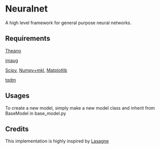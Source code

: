 # Neuralnet

A high level framework for general purpose neural networks.

## Requirements

[Theano](http://deeplearning.net/software/theano/)

[imaug](https://github.com/aleju/imgaug)

[Scipy](https://www.scipy.org/install.html), [Numpy+mkl](http://www.lfd.uci.edu/~gohlke/pythonlibs/#numpy), [Matplotlib](https://matplotlib.org/)

[tqdm](https://pypi.python.org/pypi/tqdm)

## Usages
To create a new model, simply make a new model class and inherit from BaseModel in base_model.py

## Credits
This implementation is highly inspired by [Lasagne](http://lasagne.readthedocs.io/en/latest/user/installation.html)

